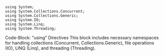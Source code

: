     using System;
    using System.Collections.Concurrent;
    using System.Collections.Generic;
    using System.IO;
    using System.Linq;
    using System.Threading;

Code-Block: "using" Directives
This block includes necessary namespaces for handling collections (Concurrent, Collections.Generic), file operations (IO), LINQ (Linq), and threading (Threading).
